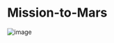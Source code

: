 # Mission-to-Mars

![image](https://user-images.githubusercontent.com/99851509/172485332-71841430-c32c-45fb-8ce9-4737a79f914a.png)
